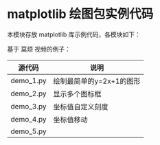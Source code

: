 # matplotlib 绘图包实例代码

本模块存放 matplotlib 库示例代码，各模块如下：

基于 莫烦 视频的例子：

| 源代码    | 说明                     |
| --------- | ------------------------ |
| demo_1.py | 绘制最简单的y=2x+1的图形 |
| demo_2.py | 显示多个图标框           |
| demo_3.py | 坐标值自定义刻度         |
| demo_4.py | 坐标值移动               |
| demo_5.py |                          |

